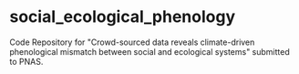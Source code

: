 # social_ecological_phenology
Code Repository for "Crowd-sourced data reveals climate-driven phenological mismatch between social and ecological systems" submitted to PNAS.
